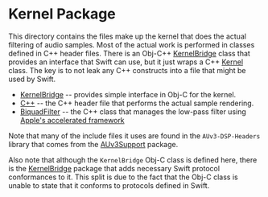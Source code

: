 # Kernel Package

This directory contains the files make up the kernel that does the actual filtering of audio samples. Most of
the actual work is performed in classes defined in C++ header files. There is an Obj-C++
[KernelBridge](include/KernelBridge.h) class that provides an interface that Swift can use, but it just wraps a C++
[Kernel](C++/Kernel.hpp) class. The key is to not leak any C++ constructs into a file that might be used by Swift.

- [KernelBridge](include/KernelBridge.h) -- provides simple interface in Obj-C for the kernel.
- [C++](C++/Kernel.hpp) -- the C++ header file that performs the actual sample rendering.
- [BiquadFilter](C++/AcceleratedBiquadFilter.hpp) -- the C++ class that manages the low-pass
filter using [Apple's accelerated
framework](https://developer.apple.com/documentation/accelerate/vdsp/single-channel_biquadratic_filters)

Note that many of the include files it uses are found in the `AUv3-DSP-Headers` library that comes from the
[AUv3Support](https://github.com/bradhowes/AUv3Support) package.

Also note that although the `KernelBridge` Obj-C class is defined here, there is the
[KernelBridge](../KernelBridge) package that adds necessary Swift protocol conformances to it.
This split is due to the fact that the Obj-C class is unable to state that it conforms to protocols defined in
Swift.
